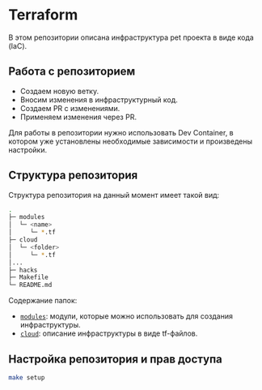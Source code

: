# Terraform

В этом репозитории описана инфраструктура pet проекта в виде кода (IaC).

## Работа с репозиторием

* Создаем новую ветку.
* Вносим изменения в инфраструктурный код.
* Создаем PR с изменениями.
* Применяем изменения через PR.

Для работы в репозитории нужно использовать Dev Container, в котором уже установлены необходимые зависимости и произведены настройки.

## Структура репозитория

Структура репозитория на данный момент имеет такой вид:

```bash
.
├─ modules
│  └─ <name>
│     └─ *.tf
├─ cloud
│  └─ <folder>
│     └─ *.tf
│...
├─ hacks
├─ Makefile
└─ README.md
```

Содержание папок:

* [`modules`](./modules): модули, которые можно использовать для создания инфраструктуры.
* [`cloud`](./cloud): описание инфраструктуры в виде tf-файлов.

## Настройка репозитория и прав доступа

```bash
make setup
```
